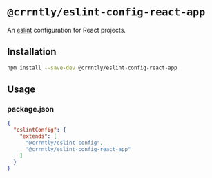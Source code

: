 # `@crrntly/eslint-config-react-app`

An [eslint](https://eslint.org/) configuration for React projects.

## Installation

```sh
npm install --save-dev @crrntly/eslint-config-react-app
```

## Usage

### package.json

```json
{
  "eslintConfig": {
    "extends": [
      "@crrntly/eslint-config",
      "@crrntly/eslint-config-react-app"
    ]
  }
}
```

